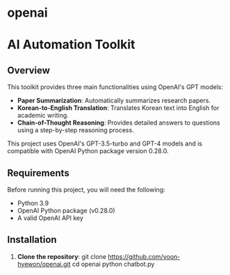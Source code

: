 # openai
# AI Automation Toolkit

## Overview
This toolkit provides three main functionalities using OpenAI's GPT models:
- **Paper Summarization**: Automatically summarizes research papers.
- **Korean-to-English Translation**: Translates Korean text into English for academic writing.
- **Chain-of-Thought Reasoning**: Provides detailed answers to questions using a step-by-step reasoning process.

This project uses OpenAI's GPT-3.5-turbo and GPT-4 models and is compatible with OpenAI Python package version 0.28.0.

## Requirements

Before running this project, you will need the following:
- Python 3.9
- OpenAI Python package (v0.28.0)
- A valid OpenAI API key

## Installation

1. **Clone the repository**:
   git clone https://github.com/yoon-hyewon/openai.git
   cd openai
   python chatbot.py
